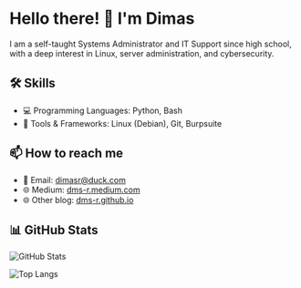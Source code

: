 # Hello there! 👋 I'm Dimas 
I am a self-taught Systems Administrator and IT Support since high school, with a deep interest in Linux, server administration, and cybersecurity.

## 🛠️ Skills
- 💻 Programming Languages: Python, Bash
- 🔧 Tools & Frameworks: Linux (Debian), Git, Burpsuite

## 📫 How to reach me
- 📧 Email: dimasr@duck.com
- 🌐 Medium: [dms-r.medium.com](https://dms-r.medium.com/)
- 🌐 Other blog: [dms-r.github.io](https://dms-r.github.io/)

## 📊 GitHub Stats
![GitHub Stats](https://github-readme-stats.vercel.app/api?username=dms-r&show_icons=true&theme=tokyonight)

![Top Langs](https://github-readme-stats.vercel.app/api/top-langs/?username=dms-r&layout=compact&theme=tokyonight)


